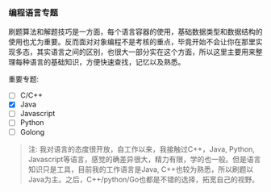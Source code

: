 ### 编程语言专题

刷题算法和解题技巧是一方面，每个语言容器的使用，基础数据类型和数据结构的使用也尤为重要。反而面对对象编程不是考核的重点，毕竟开始不会让你在那里实现多态，其实语言之间的区别，也很大一部分实在这个方面，所以这里主要用来整理每种语言的基础知识，方便快速查找，记忆以及熟悉。

重要专题:
- [ ] C/C++
- [X] Java
- [ ] Javascript
- [ ] Python
- [ ] Golong

> 注: 我对语言的态度很开放，自工作以来，我接触过C++，Java, Python, Javascript等语言，感觉的确差异很大，精力有限，学的也一般。但是语言知识只是工具，目前我的工作语言是Java, C++也较为熟悉，所以刷题以Java为主。之后，C++/python/Go也都是不错的选择，拓宽自己的视野。